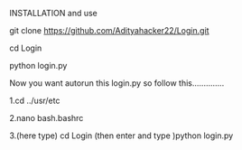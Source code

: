 

INSTALLATION and use

git clone https://github.com/Adityahacker22/Login.git

cd Login

python login.py

Now you want autorun this login.py so follow this..............

1.cd ../usr/etc

2.nano bash.bashrc

3.(here type) cd Login (then enter and type )python login.py




















